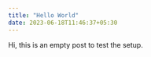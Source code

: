 ```yaml
---
title: "Hello World"
date: 2023-06-18T11:46:37+05:30
---
```


Hi, this is an empty post to test the setup.
